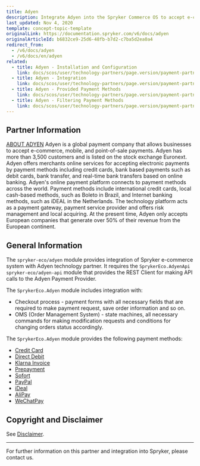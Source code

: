 ```yaml
---
title: Adyen
description: Integrate Adyen into the Spryker Commerce OS to accept e-commerce, mobile, and point-of-sale payments.
last_updated: Nov 4, 2020
template: concept-topic-template
originalLink: https://documentation.spryker.com/v6/docs/adyen
originalArticleId: b6832ce9-25d6-48fb-b7d2-c7ba5d2ea0a4
redirect_from:
  - /v6/docs/adyen
  - /v6/docs/en/adyen
related:
  - title: Adyen - Installation and Configuration
    link: docs/scos/user/technology-partners/page.version/payment-partners/adyen/adyen-installation-and-configuration.html
  - title: Adyen - Integration
    link: docs/scos/user/technology-partners/page.version/payment-partners/adyen/adyen-integration-into-a-project.html
  - title: Adyen - Provided Payment Methods
    link: docs/scos/user/technology-partners/page.version/payment-partners/adyen/adyen-provided-payment-methods.html
  - title: Adyen - Filtering Payment Methods
    link: docs/scos/user/technology-partners/page.version/payment-partners/adyen/adyen-filtering-payment-methods.html
---
```


## Partner Information

[ABOUT ADYEN](https://www.adyen.com/) 
 Adyen is a global payment company that allows businesses to accept e-commerce, mobile, and point-of-sale payments. Adyen has more than 3,500 customers and is listed on the stock exchange Euronext. Adyen offers merchants online services for accepting electronic payments by payment methods including credit cards, bank based payments such as debit cards, bank transfer, and real-time bank transfers based on online banking. Adyen's online payment platform connects to payment methods across the world. Payment methods include international credit cards, local cash-based methods, such as Boleto in Brazil, and Internet banking methods, such as iDEAL in the Netherlands. The technology platform acts as a payment gateway, payment service provider and offers risk management and local acquiring. At the present time, Adyen only accepts European companies that generate over 50% of their revenue from the European continent.

## General Information

The `spryker-eco/adyen` module provides integration of Spryker e-commerce system with Adyen technology partner. It requires the `SprykerEco.AdyenApi` `spryker-eco/adyen-api` module that provides the REST Client for making API calls to the Adyen Payment Provider.

The `SprykerEco.Adyen` module includes integration with:

* Checkout process - payment forms with all necessary fields that are required to make payment request, save order information and so on.
* OMS (Order Management System) - state machines, all necessary commands for making modification requests and conditions for changing orders status accordingly.

The `SprykerEco.Adyen` module provides the following payment methods:

* [Credit Card](/docs/scos/user/technology-partners/202009.0/payment-partners/adyen/adyen-provided-payment-methods.html#credit-card)
* [Direct Debit](/docs/scos/user/technology-partners/202009.0/payment-partners/adyen/adyen-provided-payment-methods.html#direct-debit-sepa-direct-debit)
* [Klarna Invoice](/docs/scos/user/technology-partners/202009.0/payment-partners/adyen/adyen-provided-payment-methods.html#klarna-invoice)
* [Prepayment](/docs/scos/user/technology-partners/202009.0/payment-partners/adyen/adyen-provided-payment-methods.html#prepayment-bank-transfer-iban)
* [Sofort](/docs/scos/user/technology-partners/202009.0/payment-partners/adyen/adyen-provided-payment-methods.html#sofort)
* [PayPal](/docs/scos/user/technology-partners/202009.0/payment-partners/adyen/adyen-provided-payment-methods.html#paypal)
* [iDeal](/docs/scos/user/technology-partners/202009.0/payment-partners/adyen/adyen-provided-payment-methods.html#ideal)
* [AliPay](/docs/scos/user/technology-partners/202009.0/payment-partners/adyen/adyen-provided-payment-methods.html#alipay)
* [WeChatPay](/docs/scos/user/technology-partners/202009.0/payment-partners/adyen/adyen-provided-payment-methods.html#wechatpay)

## Copyright and Disclaimer

See [Disclaimer](https://github.com/spryker/spryker-documentation).

---
For further information on this partner and integration into Spryker, please contact us.

<div class="hubspot-form js-hubspot-form" data-portal-id="2770802" data-form-id="163e11fb-e833-4638-86ae-a2ca4b929a41" id="hubspot-1"></div>

